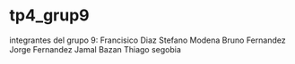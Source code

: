 # tp4_grup9
integrantes del grupo 9:
Francisico Diaz
Stefano Modena
Bruno Fernandez
Jorge Fernandez
Jamal Bazan
Thiago segobia